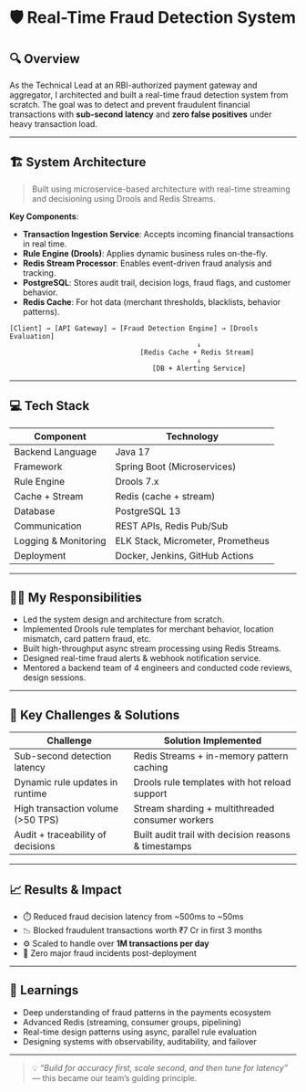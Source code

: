 # 🛡️ Real-Time Fraud Detection System

## 🔍 Overview

As the Technical Lead at an RBI-authorized payment gateway and aggregator, I architected and built a real-time fraud detection system from scratch. The goal was to detect and prevent fraudulent financial transactions with **sub-second latency** and **zero false positives** under heavy transaction load.

---

## 🏗️ System Architecture

> Built using microservice-based architecture with real-time streaming and decisioning using Drools and Redis Streams.

**Key Components**:

- **Transaction Ingestion Service**: Accepts incoming financial transactions in real time.
- **Rule Engine (Drools)**: Applies dynamic business rules on-the-fly.
- **Redis Stream Processor**: Enables event-driven fraud analysis and tracking.
- **PostgreSQL**: Stores audit trail, decision logs, fraud flags, and customer behavior.
- **Redis Cache**: For hot data (merchant thresholds, blacklists, behavior patterns).

```plaintext
[Client] → [API Gateway] → [Fraud Detection Engine] → [Drools Evaluation]
                                              ↓
                                [Redis Cache + Redis Stream]
                                              ↓
                                   [DB + Alerting Service]
```

---

## 💻 Tech Stack

| Component            | Technology                        |
| -------------------- | --------------------------------- |
| Backend Language     | Java 17                           |
| Framework            | Spring Boot (Microservices)       |
| Rule Engine          | Drools 7.x                        |
| Cache + Stream       | Redis (cache + stream)            |
| Database             | PostgreSQL 13                     |
| Communication        | REST APIs, Redis Pub/Sub          |
| Logging & Monitoring | ELK Stack, Micrometer, Prometheus |
| Deployment           | Docker, Jenkins, GitHub Actions   |

---

## 👨‍💼 My Responsibilities

- Led the system design and architecture from scratch.
- Implemented Drools rule templates for merchant behavior, location mismatch, card pattern fraud, etc.
- Built high-throughput async stream processing using Redis Streams.
- Designed real-time fraud alerts & webhook notification service.
- Mentored a backend team of 4 engineers and conducted code reviews, design sessions.

---

## 🧠 Key Challenges & Solutions

| Challenge                         | Solution Implemented                                 |
| --------------------------------- | ---------------------------------------------------- |
| Sub-second detection latency      | Redis Streams + in-memory pattern caching            |
| Dynamic rule updates in runtime   | Drools rule templates with hot reload support        |
| High transaction volume (>50 TPS) | Stream sharding + multithreaded consumer workers     |
| Audit + traceability of decisions | Built audit trail with decision reasons & timestamps |

---

## 📈 Results & Impact

- ⏱️ Reduced fraud decision latency from ~500ms to ~50ms
- 📉 Blocked fraudulent transactions worth ₹7 Cr in first 3 months
- ⚙️ Scaled to handle over **1M transactions per day**
- 🚨 Zero major fraud incidents post-deployment

---

## 📄 Learnings

- Deep understanding of fraud patterns in the payments ecosystem
- Advanced Redis (streaming, consumer groups, pipelining)
- Real-time design patterns using async, parallel rule evaluation
- Designing systems with observability, auditability, and failover

---

> 💡 _“Build for accuracy first, scale second, and then tune for latency”_ — this became our team’s guiding principle.
